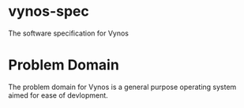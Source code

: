 # vynos-spec
The software specification for Vynos
# Problem Domain
The problem domain for Vynos is a general purpose operating system aimed for ease of devlopment.
